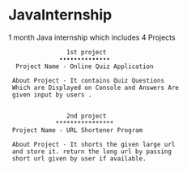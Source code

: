 # JavaInternship
1 month Java internship which includes 4 Projects 

                    1st project 
                  ••••••••••••••
      Project Name - Online Quiz Application
      
     About Project - It contains Quiz Questions
     Which are Displayed on Console and Answers Are
     given input by users .


                    2nd project
                 ****************
     Project Name - URL Shortener Program

     About Project - It shorts the given large url
     and store it. return the long url by passing 
     short url given by user if available.
